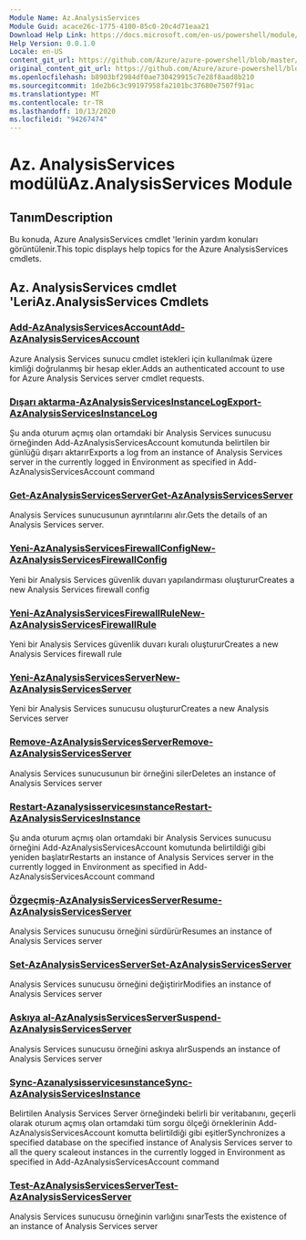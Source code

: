 ```yaml
---
Module Name: Az.AnalysisServices
Module Guid: acace26c-1775-4100-85c0-20c4d71eaa21
Download Help Link: https://docs.microsoft.com/en-us/powershell/module/az.analysisservices
Help Version: 0.0.1.0
Locale: en-US
content_git_url: https://github.com/Azure/azure-powershell/blob/master/src/AnalysisServices/AnalysisServices/help/Az.AnalysisServices.md
original_content_git_url: https://github.com/Azure/azure-powershell/blob/master/src/AnalysisServices/AnalysisServices/help/Az.AnalysisServices.md
ms.openlocfilehash: b8903bf2984df0ae730429915c7e28f8aad8b210
ms.sourcegitcommit: 1de2b6c3c99197958fa2101bc37680e7507f91ac
ms.translationtype: MT
ms.contentlocale: tr-TR
ms.lasthandoff: 10/13/2020
ms.locfileid: "94267474"
---
```

# <span data-ttu-id="45e69-101">Az. AnalysisServices modülü</span><span class="sxs-lookup"><span data-stu-id="45e69-101">Az.AnalysisServices Module</span></span>
## <span data-ttu-id="45e69-102">Tanım</span><span class="sxs-lookup"><span data-stu-id="45e69-102">Description</span></span>
<span data-ttu-id="45e69-103">Bu konuda, Azure AnalysisServices cmdlet 'lerinin yardım konuları görüntülenir.</span><span class="sxs-lookup"><span data-stu-id="45e69-103">This topic displays help topics for the Azure AnalysisServices cmdlets.</span></span>

## <span data-ttu-id="45e69-104">Az. AnalysisServices cmdlet 'Leri</span><span class="sxs-lookup"><span data-stu-id="45e69-104">Az.AnalysisServices Cmdlets</span></span>
### [<span data-ttu-id="45e69-105">Add-AzAnalysisServicesAccount</span><span class="sxs-lookup"><span data-stu-id="45e69-105">Add-AzAnalysisServicesAccount</span></span>](Add-AzAnalysisServicesAccount.md)
<span data-ttu-id="45e69-106">Azure Analysis Services sunucu cmdlet istekleri için kullanılmak üzere kimliği doğrulanmış bir hesap ekler.</span><span class="sxs-lookup"><span data-stu-id="45e69-106">Adds an authenticated account to use for Azure Analysis Services server cmdlet requests.</span></span>

### [<span data-ttu-id="45e69-107">Dışarı aktarma-AzAnalysisServicesInstanceLog</span><span class="sxs-lookup"><span data-stu-id="45e69-107">Export-AzAnalysisServicesInstanceLog</span></span>](Export-AzAnalysisServicesInstanceLog.md)
<span data-ttu-id="45e69-108">Şu anda oturum açmış olan ortamdaki bir Analysis Services sunucusu örneğinden Add-AzAnalysisServicesAccount komutunda belirtilen bir günlüğü dışarı aktarır</span><span class="sxs-lookup"><span data-stu-id="45e69-108">Exports a log from an instance of Analysis Services server in the currently logged in Environment as specified in Add-AzAnalysisServicesAccount command</span></span>

### [<span data-ttu-id="45e69-109">Get-AzAnalysisServicesServer</span><span class="sxs-lookup"><span data-stu-id="45e69-109">Get-AzAnalysisServicesServer</span></span>](Get-AzAnalysisServicesServer.md)
<span data-ttu-id="45e69-110">Analysis Services sunucusunun ayrıntılarını alır.</span><span class="sxs-lookup"><span data-stu-id="45e69-110">Gets the details of an Analysis Services server.</span></span>

### [<span data-ttu-id="45e69-111">Yeni-AzAnalysisServicesFirewallConfig</span><span class="sxs-lookup"><span data-stu-id="45e69-111">New-AzAnalysisServicesFirewallConfig</span></span>](New-AzAnalysisServicesFirewallConfig.md)
<span data-ttu-id="45e69-112">Yeni bir Analysis Services güvenlik duvarı yapılandırması oluşturur</span><span class="sxs-lookup"><span data-stu-id="45e69-112">Creates a new Analysis Services firewall config</span></span> 

### [<span data-ttu-id="45e69-113">Yeni-AzAnalysisServicesFirewallRule</span><span class="sxs-lookup"><span data-stu-id="45e69-113">New-AzAnalysisServicesFirewallRule</span></span>](New-AzAnalysisServicesFirewallRule.md)
<span data-ttu-id="45e69-114">Yeni bir Analysis Services güvenlik duvarı kuralı oluşturur</span><span class="sxs-lookup"><span data-stu-id="45e69-114">Creates a new Analysis Services firewall rule</span></span>

### [<span data-ttu-id="45e69-115">Yeni-AzAnalysisServicesServer</span><span class="sxs-lookup"><span data-stu-id="45e69-115">New-AzAnalysisServicesServer</span></span>](New-AzAnalysisServicesServer.md)
<span data-ttu-id="45e69-116">Yeni bir Analysis Services sunucusu oluşturur</span><span class="sxs-lookup"><span data-stu-id="45e69-116">Creates a new Analysis Services server</span></span>

### [<span data-ttu-id="45e69-117">Remove-AzAnalysisServicesServer</span><span class="sxs-lookup"><span data-stu-id="45e69-117">Remove-AzAnalysisServicesServer</span></span>](Remove-AzAnalysisServicesServer.md)
<span data-ttu-id="45e69-118">Analysis Services sunucusunun bir örneğini siler</span><span class="sxs-lookup"><span data-stu-id="45e69-118">Deletes an instance of Analysis Services server</span></span>

### [<span data-ttu-id="45e69-119">Restart-Azanalysisservicesınstance</span><span class="sxs-lookup"><span data-stu-id="45e69-119">Restart-AzAnalysisServicesInstance</span></span>](Restart-AzAnalysisServicesInstance.md)
<span data-ttu-id="45e69-120">Şu anda oturum açmış olan ortamdaki bir Analysis Services sunucusu örneğini Add-AzAnalysisServicesAccount komutunda belirtildiği gibi yeniden başlatır</span><span class="sxs-lookup"><span data-stu-id="45e69-120">Restarts an instance of Analysis Services server in the currently logged in Environment as specified in Add-AzAnalysisServicesAccount command</span></span>

### [<span data-ttu-id="45e69-121">Özgeçmiş-AzAnalysisServicesServer</span><span class="sxs-lookup"><span data-stu-id="45e69-121">Resume-AzAnalysisServicesServer</span></span>](Resume-AzAnalysisServicesServer.md)
<span data-ttu-id="45e69-122">Analysis Services sunucusu örneğini sürdürür</span><span class="sxs-lookup"><span data-stu-id="45e69-122">Resumes an instance of Analysis Services server</span></span>

### [<span data-ttu-id="45e69-123">Set-AzAnalysisServicesServer</span><span class="sxs-lookup"><span data-stu-id="45e69-123">Set-AzAnalysisServicesServer</span></span>](Set-AzAnalysisServicesServer.md)
<span data-ttu-id="45e69-124">Analysis Services sunucusu örneğini değiştirir</span><span class="sxs-lookup"><span data-stu-id="45e69-124">Modifies  an instance of Analysis Services server</span></span>

### [<span data-ttu-id="45e69-125">Askıya al-AzAnalysisServicesServer</span><span class="sxs-lookup"><span data-stu-id="45e69-125">Suspend-AzAnalysisServicesServer</span></span>](Suspend-AzAnalysisServicesServer.md)
<span data-ttu-id="45e69-126">Analysis Services sunucusu örneğini askıya alır</span><span class="sxs-lookup"><span data-stu-id="45e69-126">Suspends an instance of Analysis Services server</span></span>

### [<span data-ttu-id="45e69-127">Sync-Azanalysisservicesınstance</span><span class="sxs-lookup"><span data-stu-id="45e69-127">Sync-AzAnalysisServicesInstance</span></span>](Sync-AzAnalysisServicesInstance.md)
<span data-ttu-id="45e69-128">Belirtilen Analysis Services Server örneğindeki belirli bir veritabanını, geçerli olarak oturum açmış olan ortamdaki tüm sorgu ölçeği örneklerinin Add-AzAnalysisServicesAccount komutta belirtildiği gibi eşitler</span><span class="sxs-lookup"><span data-stu-id="45e69-128">Synchronizes a specified database on the specified instance of Analysis Services server to all the query scaleout instances in the currently logged in Environment as specified in Add-AzAnalysisServicesAccount command</span></span>

### [<span data-ttu-id="45e69-129">Test-AzAnalysisServicesServer</span><span class="sxs-lookup"><span data-stu-id="45e69-129">Test-AzAnalysisServicesServer</span></span>](Test-AzAnalysisServicesServer.md)
<span data-ttu-id="45e69-130">Analysis Services sunucusu örneğinin varlığını sınar</span><span class="sxs-lookup"><span data-stu-id="45e69-130">Tests the existence of an instance of Analysis Services server</span></span>

